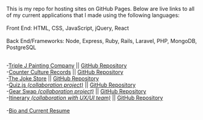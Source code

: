 This is my repo for hosting sites on GitHub Pages. Below are live links to all of my
current applications that I made using the following languages: <br><br>
Front End: HTML, CSS, JavaScript, jQuery, React <br><br>
Back End/Frameworks: Node, Express, Ruby, Rails, Laravel, PHP, MongoDB, PostgreSQL
<br><br>

-[Triple J Painting Company](https://triplejpainting.herokuapp.com/)
|| [GitHub Repository](https://github.com/BenjaminPitts/TripleJ) <br>
-[Counter Culture Records](https://recordstore666.herokuapp.com/recordstore)
|| [GitHub Repository](https://github.com/BenjaminPitts/recordstore)<br>
-[The Joke Store](https://benjaminpitts.github.io/thejokestore/)
|| [GitHub Repository](https://github.com/BenjaminPitts/BenjaminPitts.github.io/tree/main/thejokestore)<br>
-[Quiz.js <i>(collaboration project)</i>](https://react-quiz-js.herokuapp.com/)
|| [GitHub Repository](https://github.com/BenjaminPitts/quiz.js)<br>
-[Gear Swap <i>(collaboration project)</i>](https://gearswap.herokuapp.com/)
|| [GitHub Repository](https://github.com/BenjaminPitts/gearswap)<br>
-[Itinerary <i>(collaboration with UX/UI team)</i>](https://disney-itinerary.herokuapp.com/)
|| [GitHub Repository](https://github.com/BenjaminPitts/mern-itinerary)<br><br>
-[Bio and Current Resume](https://benjaminjackpitts.com/) <br>
